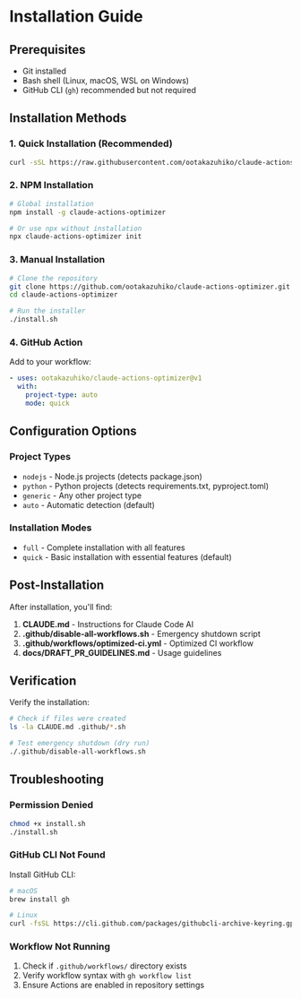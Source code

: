 # Installation Guide

## Prerequisites

- Git installed
- Bash shell (Linux, macOS, WSL on Windows)
- GitHub CLI (`gh`) recommended but not required

## Installation Methods

### 1. Quick Installation (Recommended)

```bash
curl -sSL https://raw.githubusercontent.com/ootakazuhiko/claude-actions-optimizer/main/install.sh | bash
```

### 2. NPM Installation

```bash
# Global installation
npm install -g claude-actions-optimizer

# Or use npx without installation
npx claude-actions-optimizer init
```

### 3. Manual Installation

```bash
# Clone the repository
git clone https://github.com/ootakazuhiko/claude-actions-optimizer.git
cd claude-actions-optimizer

# Run the installer
./install.sh
```

### 4. GitHub Action

Add to your workflow:

```yaml
- uses: ootakazuhiko/claude-actions-optimizer@v1
  with:
    project-type: auto
    mode: quick
```

## Configuration Options

### Project Types

- `nodejs` - Node.js projects (detects package.json)
- `python` - Python projects (detects requirements.txt, pyproject.toml)
- `generic` - Any other project type
- `auto` - Automatic detection (default)

### Installation Modes

- `full` - Complete installation with all features
- `quick` - Basic installation with essential features (default)

## Post-Installation

After installation, you'll find:

1. **CLAUDE.md** - Instructions for Claude Code AI
2. **.github/disable-all-workflows.sh** - Emergency shutdown script
3. **.github/workflows/optimized-ci.yml** - Optimized CI workflow
4. **docs/DRAFT_PR_GUIDELINES.md** - Usage guidelines

## Verification

Verify the installation:

```bash
# Check if files were created
ls -la CLAUDE.md .github/*.sh

# Test emergency shutdown (dry run)
./.github/disable-all-workflows.sh
```

## Troubleshooting

### Permission Denied

```bash
chmod +x install.sh
./install.sh
```

### GitHub CLI Not Found

Install GitHub CLI:
```bash
# macOS
brew install gh

# Linux
curl -fsSL https://cli.github.com/packages/githubcli-archive-keyring.gpg | sudo dd of=/usr/share/keyrings/githubcli-archive-keyring.gpg
```

### Workflow Not Running

1. Check if `.github/workflows/` directory exists
2. Verify workflow syntax with `gh workflow list`
3. Ensure Actions are enabled in repository settings
